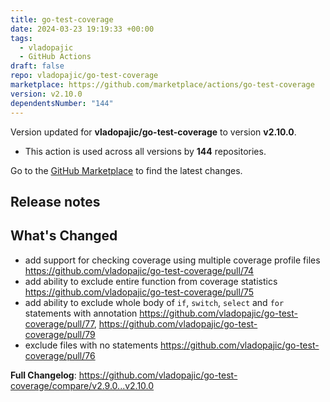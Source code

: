 ```yaml
---
title: go-test-coverage
date: 2024-03-23 19:19:33 +00:00
tags:
  - vladopajic
  - GitHub Actions
draft: false
repo: vladopajic/go-test-coverage
marketplace: https://github.com/marketplace/actions/go-test-coverage
version: v2.10.0
dependentsNumber: "144"
---
```



Version updated for **vladopajic/go-test-coverage** to version **v2.10.0**.
- This action is used across all versions by **144** repositories.

Go to the [GitHub Marketplace](https://github.com/marketplace/actions/go-test-coverage) to find the latest changes.

## Release notes

## What's Changed
* add support for checking coverage using multiple coverage profile files https://github.com/vladopajic/go-test-coverage/pull/74
* add ability to exclude entire function from coverage statistics https://github.com/vladopajic/go-test-coverage/pull/75
* add ability to exclude whole body of `if`, `switch`, `select` and `for` statements with annotation https://github.com/vladopajic/go-test-coverage/pull/77, https://github.com/vladopajic/go-test-coverage/pull/79
* exclude files with no statements https://github.com/vladopajic/go-test-coverage/pull/76


**Full Changelog**: https://github.com/vladopajic/go-test-coverage/compare/v2.9.0...v2.10.0
